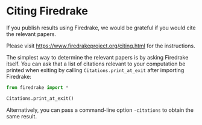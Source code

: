 # Citing Firedrake

If you publish results using Firedrake, we would be grateful if you would cite the relevant papers.

Please visit https://www.firedrakeproject.org/citing.html for the instructions.

The simplest way to determine the relevant papers is by asking Firedrake itself. You can ask that a list of citations relevant to your computation be printed when exiting by calling `Citations.print_at_exit` after importing Firedrake:
```python
from firedrake import *

Citations.print_at_exit()
```
Alternatively, you can pass a command-line option `-citations` to obtain the same result.
